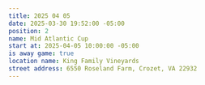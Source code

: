 ```yaml
---
title: 2025 04 05
date: 2025-03-30 19:52:00 -05:00
position: 2
name: Mid Atlantic Cup
start at: 2025-04-05 10:00:00 -05:00
is away game: true
location name: King Family Vineyards
street address: 6550 Roseland Farm, Crozet, VA 22932
---
```


